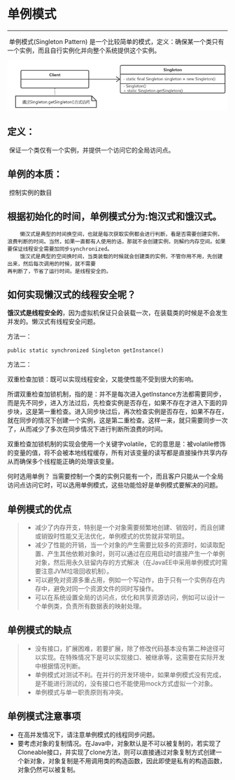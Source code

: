 # 单例模式
--------

​		单例模式(Singleton Pattern) 是一个比较简单的模式，定义：确保某一个类只有一个实例，而且自行实例化并向整个系统提供这个实例。

![单例模式通用类图](img/singleton/image-20201201161129942.png)



## 定义：

​    保证一个类仅有一个实例，并提供一个访问它的全局访问点。
## 单例的本质：
​    控制实例的数目

## 根据初始化的时间，单例模式分为:饱汉式和饿汉式。
```
    懒汉式是典型的时间换空间，也就是每次获取实例都会进行判断，看是否需要创建实例，浪费判断的时间。当然，如果一直都有人使用的话，那就不会创建实例，则解约内存空间。如果要保证线程安全需要加同步synchronized。
    饿汉式是典型的空间换时间，当类装载的时候就会创建类的实例，不管你用不用，先创建出来，然后每次调用的时候，就不需要
再判断了，节省了运行时间。是线程安全的。
```


## 如何实现懒汉式的线程安全呢？

​		**饿汉式是线程安全的**，因为虚拟机保证只会装载一次，在装载类的时候是不会发生并发的。懒汉式有线程安全问题。

方法一：

    public static synchronized Singleton getInstance()

方法二：

   双重检查加锁：既可以实现线程安全，又能使性能不受到很大的影响。

   所谓双重检查加锁机制，指的是：并不是每次进入getInstance方法都需要同步，而是先不同步，进入方法过后，先检查实例是否存在，如果不存在才进入下面的异步块，这是第一重检查。进入同步块过后，再次检查实例是否存在，如果不存在，就在同步的情况下创建一个实例，这是第二重检查。这样一来，就只需要同步一次了，从而减少了多次在同步情况下进行判断所浪费的时间。

   双重检查加锁机制的实现会使用一个关键字volatile，它的意思是：被volatile修饰的变量的值，将不会被本地线程缓存，所有对该变量的读写都是直接操作共享内存从而确保多个线程能正确的处理该变量。

何时选用单例？
    当需要控制一个类的实例只能有一个，而且客户只能从一个全局访问点访问它时，可以选用单例模式，这些功能恰好是单例模式要解决的问题。


## 单例模式的优点
> * 减少了内存开支，特别是一个对象需要频繁地创建、销毁时，而且创建或销毁时性能又无法优化，单例模式的优势就非常明显。
> * 减少了性能的开销，当一个对象的产生需要比较多的资源时，如读取配置、产生其他依赖对象时，则可以通过在应用启动时直接产生一个单例对象，然后用永久驻留内存的方式解决（在JavaEE中采用单例模式时需要注意JVM垃圾回收机制）。
> * 可以避免对资源多重占用，例如一个写动作，由于只有一个实例存在内存中，避免对同一个资源文件的同时写操作。
> * 可以在系统设置全局的访问点，优化和共享资源访问，例如可以设计一个单例类，负责所有数据表的映射处理。

## 单例模式的缺点
> * 没有接口，扩展困难，若要扩展，除了修改代码基本没有第二种途径可以实现。在特殊情况下是可以实现接口、被继承等，这需要在实际开发中根据情况判断。
> * 单例模式对测试不利。在并行的开发环境中，如果单例模式没有完成，是不能进行测试的，没有接口也不能使用mock方式虚拟一个对象。
> * 单例模式与单一职责原则有冲突。

## 单例模式注意事项
* 在高并发情况下，请注意单例模式的线程同步问题。
* 要考虑对象的复制情况。在Java中，对象默认是不可以被复制的，若实现了Cloneable接口，并实现了clone方法，则可以直接通过对象复制方式创建一个新对象，对象复制是不用调用类的构造函数，因此即使是私有的构造函数，对象仍然可以被复制。